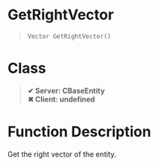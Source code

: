 # GetRightVector
> `Vector GetRightVector()`
# Class
> __✔ Server: CBaseEntity__  
> __✖ Client: undefined__  
# Function Description
Get the right vector of the entity.
